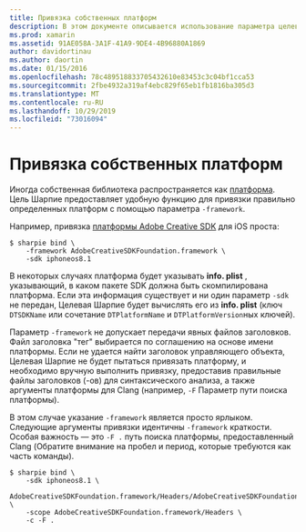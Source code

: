 ```yaml
---
title: Привязка собственных платформ
description: В этом документе описывается использование параметра целевой платформы Шарпие для создания привязки к библиотеке, распространяемой в качестве платформы.
ms.prod: xamarin
ms.assetid: 91AE058A-3A1F-41A9-9DE4-4B96880A1869
author: davidortinau
ms.author: daortin
ms.date: 01/15/2016
ms.openlocfilehash: 78c489518833705432610e83453c3c04bf1cca53
ms.sourcegitcommit: 2fbe4932a319af4ebc829f65eb1fb1816ba305d3
ms.translationtype: MT
ms.contentlocale: ru-RU
ms.lasthandoff: 10/29/2019
ms.locfileid: "73016094"
---
```

# <a name="binding-native-frameworks"></a>Привязка собственных платформ

Иногда собственная библиотека распространяется как [платформа](https://developer.apple.com/library/mac/documentation/MacOSX/Conceptual/BPFrameworks/Concepts/WhatAreFrameworks.html). Цель Шарпие предоставляет удобную функцию для привязки правильно определенных платформ с помощью параметра `-framework`.

Например, привязка [платформы Adobe Creative SDK](https://creativesdk.adobe.com/downloads.html) для iOS проста:

```
$ sharpie bind \
    -framework AdobeCreativeSDKFoundation.framework \
    -sdk iphoneos8.1
```

В некоторых случаях платформа будет указывать **info. plist** , указывающий, в каком пакете SDK должна быть скомпилирована платформа. Если эта информация существует и ни один параметр `-sdk` не передан, Целевая Шарпие будет вычислять его из **info. plist** (ключ `DTSDKName` или сочетание `DTPlatformName` и `DTPlatformVersion`ных ключей).

Параметр `-framework` не допускает передачи явных файлов заголовков. Файл заголовка "тег" выбирается по соглашению на основе имени платформы. Если не удается найти заголовок управляющего объекта, Целевая Шарпие не будет пытаться привязать платформу, и необходимо вручную выполнить привязку, предоставив правильные файлы заголовков (-ов) для синтаксического анализа, а также аргументы платформы для Clang (например, `-F` Параметр пути поиска платформы).

В этом случае указание `-framework` является просто ярлыком. Следующие аргументы привязки идентичны `-framework` краткости.
Особая важность — это `-F .` путь поиска платформы, предоставленный Clang (Обратите внимание на пробел и период, которые требуются как часть команды).

```
$ sharpie bind \
    -sdk iphoneos8.1 \
    AdobeCreativeSDKFoundation.framework/Headers/AdobeCreativeSDKFoundation.h \
    -scope AdobeCreativeSDKFoundation.framework/Headers \
    -c -F .
```
